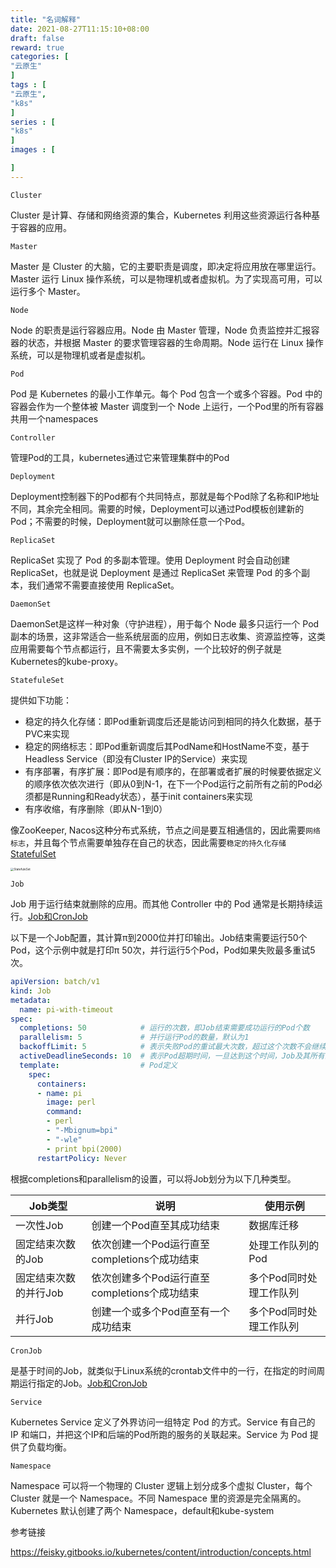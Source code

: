 ```yaml
---
title: "名词解释"
date: 2021-08-27T11:15:10+08:00
draft: false
reward: true
categories: [
"云原生"
]
tags : [
"云原生",
"k8s"
]
series : [
"k8s"
]
images : [

]
---
```




`Cluster`

Cluster 是计算、存储和网络资源的集合，Kubernetes 利用这些资源运行各种基于容器的应用。

`Master`

Master 是 Cluster 的大脑，它的主要职责是调度，即决定将应用放在哪里运行。Master 运行 Linux 操作系统，可以是物理机或者虚拟机。为了实现高可用，可以运行多个 Master。

`Node`

Node 的职责是运行容器应用。Node 由 Master 管理，Node 负责监控并汇报容器的状态，并根据 Master 的要求管理容器的生命周期。Node 运行在 Linux 操作系统，可以是物理机或者是虚拟机。

`Pod`

Pod 是 Kubernetes 的最小工作单元。每个 Pod 包含一个或多个容器。Pod 中的容器会作为一个整体被 Master 调度到一个 Node 上运行，一个Pod里的所有容器共用一个namespaces

`Controller`

管理Pod的工具，kubernetes通过它来管理集群中的Pod

`Deployment`

Deployment控制器下的Pod都有个共同特点，那就是每个Pod除了名称和IP地址不同，其余完全相同。需要的时候，Deployment可以通过Pod模板创建新的Pod；不需要的时候，Deployment就可以删除任意一个Pod。

`ReplicaSet`

ReplicaSet 实现了 Pod 的多副本管理。使用 Deployment 时会自动创建 ReplicaSet，也就是说 Deployment 是通过 ReplicaSet 来管理 Pod 的多个副本，我们通常不需要直接使用 ReplicaSet。

`DaemonSet`

DaemonSet是这样一种对象（守护进程），用于每个 Node 最多只运行一个 Pod 副本的场景，这非常适合一些系统层面的应用，例如日志收集、资源监控等，这类应用需要每个节点都运行，且不需要太多实例，一个比较好的例子就是Kubernetes的kube-proxy。

`StatefuleSet`

提供如下功能：

- 稳定的持久化存储：即Pod重新调度后还是能访问到相同的持久化数据，基于PVC来实现
- 稳定的网络标志：即Pod重新调度后其PodName和HostName不变，基于Headless Service（即没有Cluster IP的Service）来实现
- 有序部署，有序扩展：即Pod是有顺序的，在部署或者扩展的时候要依据定义的顺序依次依次进行（即从0到N-1，在下一个Pod运行之前所有之前的Pod必须都是Running和Ready状态），基于init containers来实现
- 有序收缩，有序删除（即从N-1到0）

像ZooKeeper, Nacos这种分布式系统，节点之间是要互相通信的，因此需要`网络标志`，并且每个节点需要单独存在自己的状态，因此需要`稳定的持久化存储` [StatefulSet](https://support.huaweicloud.com/basics-cce/kubernetes_0015.html)

<img src="https://cdn.tkaid.com/img/zh-cn_image_0258871089.png" alt="StatefuleSet" style="zoom:33%;" />



`Job`

Job 用于运行结束就删除的应用。而其他 Controller 中的 Pod 通常是长期持续运行。[Job和CronJob](https://support.huaweicloud.com/basics-cce/kubernetes_0016.html)

以下是一个Job配置，其计算π到2000位并打印输出。Job结束需要运行50个Pod，这个示例中就是打印π 50次，并行运行5个Pod，Pod如果失败最多重试5次。

```yaml
apiVersion: batch/v1
kind: Job
metadata:
  name: pi-with-timeout
spec:
  completions: 50            # 运行的次数，即Job结束需要成功运行的Pod个数
  parallelism: 5             # 并行运行Pod的数量，默认为1
  backoffLimit: 5            # 表示失败Pod的重试最大次数，超过这个次数不会继续重试。
  activeDeadlineSeconds: 10  # 表示Pod超期时间，一旦达到这个时间，Job及其所有的Pod都会停止。
  template:                  # Pod定义
    spec: 
      containers:
      - name: pi
        image: perl
        command:
        - perl
        - "-Mbignum=bpi"
        - "-wle"
        - print bpi(2000)
      restartPolicy: Never
```

根据completions和parallelism的设置，可以将Job划分为以下几种类型。

| Job类型               | 说明                                         | 使用示例                |
| --------------------- | -------------------------------------------- | ----------------------- |
| 一次性Job             | 创建一个Pod直至其成功结束                    | 数据库迁移              |
| 固定结束次数的Job     | 依次创建一个Pod运行直至completions个成功结束 | 处理工作队列的Pod       |
| 固定结束次数的并行Job | 依次创建多个Pod运行直至completions个成功结束 | 多个Pod同时处理工作队列 |
| 并行Job               | 创建一个或多个Pod直至有一个成功结束          | 多个Pod同时处理工作队列 |



`CronJob`

是基于时间的Job，就类似于Linux系统的crontab文件中的一行，在指定的时间周期运行指定的Job。[Job和CronJob](https://support.huaweicloud.com/basics-cce/kubernetes_0016.html)

`Service`

Kubernetes Service 定义了外界访问一组特定 Pod 的方式。Service 有自己的 IP 和端口，并把这个IP和后端的Pod所跑的服务的关联起来。Service 为 Pod 提供了负载均衡。

`Namespace `

Namespace 可以将一个物理的 Cluster 逻辑上划分成多个虚拟 Cluster，每个 Cluster 就是一个 Namespace。不同 Namespace 里的资源是完全隔离的。Kubernetes 默认创建了两个 Namespace，default和kube-system

参考链接

https://feisky.gitbooks.io/kubernetes/content/introduction/concepts.html
